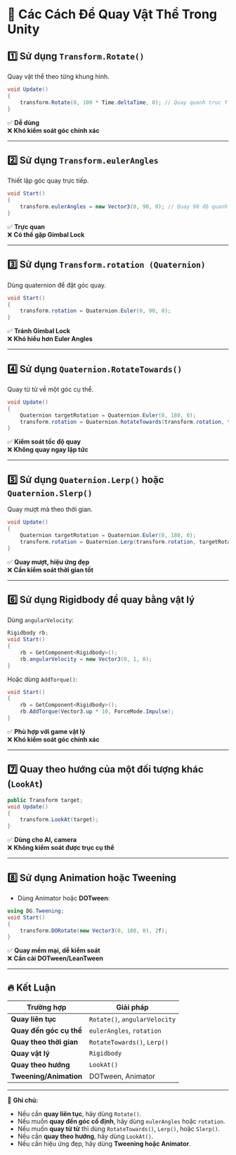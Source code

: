 # 📌 Các Cách Để Quay Vật Thể Trong Unity  

## 1️⃣ Sử dụng `Transform.Rotate()`  
Quay vật thể theo từng khung hình.  
```csharp
void Update()
{
    transform.Rotate(0, 100 * Time.deltaTime, 0); // Quay quanh trục Y
}
```
✅ **Dễ dùng**  
❌ **Khó kiểm soát góc chính xác**  

---

## 2️⃣ Sử dụng `Transform.eulerAngles`  
Thiết lập góc quay trực tiếp.  
```csharp
void Start()
{
    transform.eulerAngles = new Vector3(0, 90, 0); // Quay 90 độ quanh Y
}
```
✅ **Trực quan**  
❌ **Có thể gặp Gimbal Lock**  

---

## 3️⃣ Sử dụng `Transform.rotation (Quaternion)`  
Dùng quaternion để đặt góc quay.  
```csharp
void Start()
{
    transform.rotation = Quaternion.Euler(0, 90, 0);
}
```
✅ **Tránh Gimbal Lock**  
❌ **Khó hiểu hơn Euler Angles**  

---

## 4️⃣ Sử dụng `Quaternion.RotateTowards()`  
Quay từ từ về một góc cụ thể.  
```csharp
void Update()
{
    Quaternion targetRotation = Quaternion.Euler(0, 180, 0);
    transform.rotation = Quaternion.RotateTowards(transform.rotation, targetRotation, 50 * Time.deltaTime);
}
```
✅ **Kiểm soát tốc độ quay**  
❌ **Không quay ngay lập tức**  

---

## 5️⃣ Sử dụng `Quaternion.Lerp()` hoặc `Quaternion.Slerp()`  
Quay mượt mà theo thời gian.  
```csharp
void Update()
{
    Quaternion targetRotation = Quaternion.Euler(0, 180, 0);
    transform.rotation = Quaternion.Lerp(transform.rotation, targetRotation, Time.deltaTime * 2);
}
```
✅ **Quay mượt, hiệu ứng đẹp**  
❌ **Cần kiểm soát thời gian tốt**  

---

## 6️⃣ Sử dụng Rigidbody để quay bằng vật lý  
Dùng `angularVelocity`:  
```csharp
Rigidbody rb;
void Start()
{
    rb = GetComponent<Rigidbody>();
    rb.angularVelocity = new Vector3(0, 1, 0);
}
```
Hoặc dùng `AddTorque()`:  
```csharp
void Start()
{
    rb = GetComponent<Rigidbody>();
    rb.AddTorque(Vector3.up * 10, ForceMode.Impulse);
}
```
✅ **Phù hợp với game vật lý**  
❌ **Khó kiểm soát góc chính xác**  

---

## 7️⃣ Quay theo hướng của một đối tượng khác (`LookAt`)  
```csharp
public Transform target;
void Update()
{
    transform.LookAt(target);
}
```
✅ **Dùng cho AI, camera**  
❌ **Không kiểm soát được trục cụ thể**  

---

## 8️⃣ Sử dụng Animation hoặc Tweening  
- Dùng Animator hoặc **DOTween**:  
```csharp
using DG.Tweening;
void Start()
{
    transform.DORotate(new Vector3(0, 180, 0), 2f);
}
```
✅ **Quay mềm mại, dễ kiểm soát**  
❌ **Cần cài DOTween/LeanTween**  

---

## 🔥 Kết Luận  
| **Trường hợp**         | **Giải pháp**                 |
|------------------------|------------------------------|
| **Quay liên tục**      | `Rotate()`, `angularVelocity` |
| **Quay đến góc cụ thể** | `eulerAngles`, `rotation`    |
| **Quay theo thời gian** | `RotateTowards()`, `Lerp()`  |
| **Quay vật lý**        | `Rigidbody`                  |
| **Quay theo hướng**    | `LookAt()`                   |
| **Tweening/Animation** | DOTween, Animator            |

---

📝 **Ghi chú:**  
- Nếu cần **quay liên tục**, hãy dùng `Rotate()`.  
- Nếu muốn **quay đến góc cố định**, hãy dùng `eulerAngles` hoặc `rotation`.  
- Nếu muốn **quay từ từ** thì dùng `RotateTowards()`, `Lerp()`, hoặc `Slerp()`.  
- Nếu cần **quay theo hướng**, hãy dùng `LookAt()`.  
- Nếu cần hiệu ứng đẹp, hãy dùng **Tweening hoặc Animator**.  